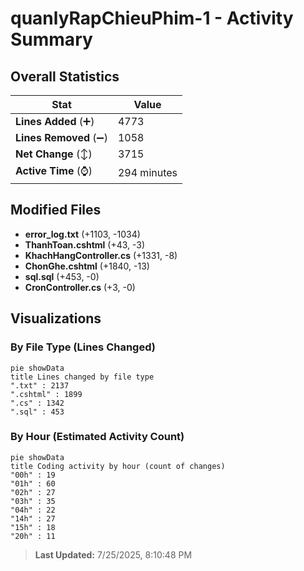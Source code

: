 # quanlyRapChieuPhim-1 - Activity Summary 

## Overall Statistics

| Stat                   | Value                                                             |
| ---------------------- | ----------------------------------------------------------------- |
| **Lines Added** (➕)   | 4773                                          |
| **Lines Removed** (➖) | 1058                                        |
| **Net Change** (↕)    | 3715                |
| **Active Time** (⌚)   | 294 minutes |


## Modified Files
- **error_log.txt** (+1103, -1034)
- **ThanhToan.cshtml** (+43, -3)
- **KhachHangController.cs** (+1331, -8)
- **ChonGhe.cshtml** (+1840, -13)
- **sql.sql** (+453, -0)
- **CronController.cs** (+3, -0)

## Visualizations

### By File Type (Lines Changed)

```mermaid
pie showData
title Lines changed by file type
".txt" : 2137
".cshtml" : 1899
".cs" : 1342
".sql" : 453
```

### By Hour (Estimated Activity Count)

```mermaid
pie showData
title Coding activity by hour (count of changes)
"00h" : 19
"01h" : 60
"02h" : 27
"03h" : 35
"04h" : 22
"14h" : 27
"15h" : 18
"20h" : 11
```


> **Last Updated:** 7/25/2025, 8:10:48 PM